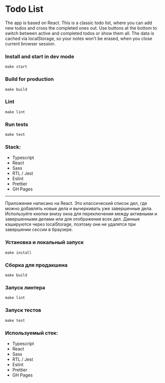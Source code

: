 # Todo List

The app is based on React.
This is a classic todo list, where you can add new todos and cross the completed ones out. Use buttons at the bottom to switch between active and completed todos or show them all.
The data is cached via localStorage, so your notes won't be erased, when you close current browser session. 

### Install and start in dev mode

```
make start
```

### Build for production

```
make build
```

### Lint

```
make lint
```

### Run tests

```
make test
```

### Stack:

- Typescript
- React
- Sass
- RTL / Jest
- Eslint
- Prettier
- GH Pages

---

Приложение написано на React.
Это классический список дел, где можно добавлять новые дела и вычеркивать уже завершенные дела. Используйте кнопки внизу окна для переключения между активными и завершенными делами или для отображения всех дел.
Данные кэшируются через localStorage, поэтому они не удалятся при завершении сессии в браузере.

### Установка и локальный запуск

```
make install
```

### Сборка для продакшена

```
make build
```

### Запуск линтера

```
make lint
```

### Запуск тестов

```
make test
```
### Используемый стек:

- Typescript
- React
- Sass
- RTL / Jest
- Eslint
- Prettier
- GH Pages
